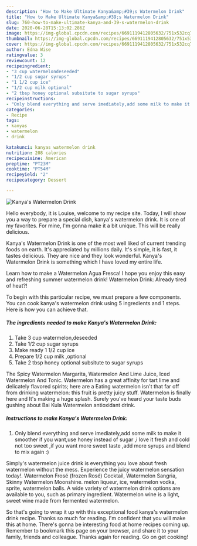 ```yaml
---
description: "How to Make Ultimate Kanya&amp;#39;s Watermelon Drink"
title: "How to Make Ultimate Kanya&amp;#39;s Watermelon Drink"
slug: 760-how-to-make-ultimate-kanya-and-39-s-watermelon-drink
date: 2020-06-28T15:13:02.286Z
image: https://img-global.cpcdn.com/recipes/6691119412805632/751x532cq70/kanyas-watermelon-drink-recipe-main-photo.jpg
thumbnail: https://img-global.cpcdn.com/recipes/6691119412805632/751x532cq70/kanyas-watermelon-drink-recipe-main-photo.jpg
cover: https://img-global.cpcdn.com/recipes/6691119412805632/751x532cq70/kanyas-watermelon-drink-recipe-main-photo.jpg
author: Edna Wise
ratingvalue: 3
reviewcount: 12
recipeingredient:
- "3 cup watermelondeseeded"
- "1/2 cup sugar syrups"
- "1 1/2 cup ice"
- "1/2 cup milk optional"
- "2 tbsp honey optional subsitute to sugar syrups"
recipeinstructions:
- "Only blend everything and serve imediately,add some milk to make it smoother if you want,use honey instead of sugar ,i love it fresh and cold not too sweet ,if you want more sweet taste ,add more syrups and blend to mix again :)"
categories:
- Recipe
tags:
- kanyas
- watermelon
- drink

katakunci: kanyas watermelon drink 
nutrition: 208 calories
recipecuisine: American
preptime: "PT23M"
cooktime: "PT54M"
recipeyield: "2"
recipecategory: Dessert

---
```



![Kanya&#39;s Watermelon Drink](https://img-global.cpcdn.com/recipes/6691119412805632/751x532cq70/kanyas-watermelon-drink-recipe-main-photo.jpg)

Hello everybody, it is Louise, welcome to my recipe site. Today, I will show you a way to prepare a special dish, kanya&#39;s watermelon drink. It is one of my favorites. For mine, I'm gonna make it a bit unique. This will be really delicious.

Kanya&#39;s Watermelon Drink is one of the most well liked of current trending foods on earth. It's appreciated by millions daily. It's simple, it is fast, it tastes delicious. They are nice and they look wonderful. Kanya&#39;s Watermelon Drink is something which I have loved my entire life.

Learn how to make a Watermelon Agua Fresca! I hope you enjoy this easy and refreshing summer watermelon drink! Watermelon Drink: Already tired of heat?!


To begin with this particular recipe, we must prepare a few components. You can cook kanya&#39;s watermelon drink using 5 ingredients and 1 steps. Here is how you can achieve that.

<!--inarticleads1-->

##### The ingredients needed to make Kanya&#39;s Watermelon Drink:

1. Take 3 cup watermelon,deseeded
1. Take 1/2 cup sugar syrups
1. Make ready 1 1/2 cup ice
1. Prepare 1/2 cup milk ,optional
1. Take 2 tbsp honey optional subsitute to sugar syrups


The Spicy Watermelon Margarita, Watermelon And Lime Juice, Iced Watermelon And Tonic. Watermelon has a great affinity for tart lime and delicately flavored spirits; here are a Eating watermelon isn&#39;t that far off from drinking watermelon: this fruit is pretty juicy stuff. Watermelon is finally here and It&#39;s making a huge splash. Surely you&#39;ve heard your taste buds gushing about Bai Kula Watermelon antioxidant drink. 

<!--inarticleads2-->

##### Instructions to make Kanya&#39;s Watermelon Drink:

1. Only blend everything and serve imediately,add some milk to make it smoother if you want,use honey instead of sugar ,i love it fresh and cold not too sweet ,if you want more sweet taste ,add more syrups and blend to mix again :)


Simply&#39;s watermelon juice drink is everything you love about fresh watermelon without the mess. Experience the juicy watermelon sensation today!. Watermelon Frosé (frozen Rosé) Cocktail, Watermelon Sangria, Skinny Watermelon Moonshine. melon liqueur, ice, watermelon vodka, sprite, watermelon balls. A wide variety of watermelon drink options are available to you, such as primary ingredient. Watermelon wine is a light, sweet wine made from fermented watermelon. 

So that's going to wrap it up with this exceptional food kanya&#39;s watermelon drink recipe. Thanks so much for reading. I'm confident that you will make this at home. There's gonna be interesting food at home recipes coming up. Remember to bookmark this page on your browser, and share it to your family, friends and colleague. Thanks again for reading. Go on get cooking!
